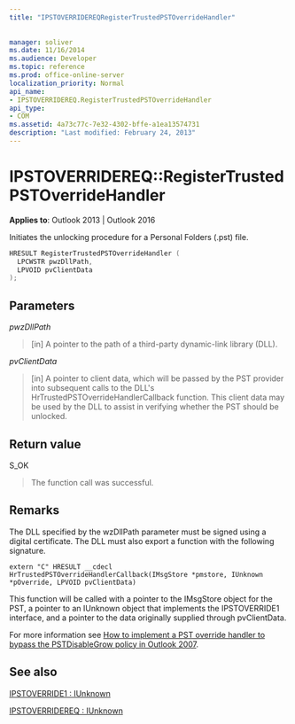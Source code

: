 ```yaml
---
title: "IPSTOVERRIDEREQRegisterTrustedPSTOverrideHandler"
 
 
manager: soliver
ms.date: 11/16/2014
ms.audience: Developer
ms.topic: reference
ms.prod: office-online-server
localization_priority: Normal
api_name:
- IPSTOVERRIDEREQ.RegisterTrustedPSTOverrideHandler
api_type:
- COM
ms.assetid: 4a73c77c-7e32-4302-bffe-a1ea13574731
description: "Last modified: February 24, 2013"
---
```


# IPSTOVERRIDEREQ::RegisterTrustedPSTOverrideHandler

 
  
**Applies to**: Outlook 2013 | Outlook 2016 
  
Initiates the unlocking procedure for a Personal Folders (.pst) file.
  
```cpp
HRESULT RegisterTrustedPSTOverrideHandler (
  LPCWSTR pwzDllPath, 
  LPVOID pvClientData
); 

```

## Parameters

 _pwzDllPath_
  
> [in] A pointer to the path of a third-party dynamic-link library (DLL).
    
 _pvClientData_
  
> [in] A pointer to client data, which will be passed by the PST provider into subsequent calls to the DLL's HrTrustedPSTOverrideHandlerCallback function. This client data may be used by the DLL to assist in verifying whether the PST should be unlocked.
    
## Return value

S_OK
  
> The function call was successful.
    
## Remarks

The DLL specified by the wzDllPath parameter must be signed using a digital certificate. The DLL must also export a function with the following signature.
  
```
extern "C" HRESULT __cdecl HrTrustedPSTOverrideHandlerCallback(IMsgStore *pmstore, IUnknown *pOverride, LPVOID pvClientData)
```

This function will be called with a pointer to the IMsgStore object for the PST, a pointer to an IUnknown object that implements the IPSTOVERRIDE1 interface, and a pointer to the data originally supplied through pvClientData.
  
For more information see [How to implement a PST override handler to bypass the PSTDisableGrow policy in Outlook 2007](https://support.microsoft.com/kb/956070).
  
## See also



[IPSTOVERRIDE1 : IUnknown](ipstoverride1iunknown.md)
  
[IPSTOVERRIDEREQ : IUnknown](ipstoverridereqiunknown.md)

